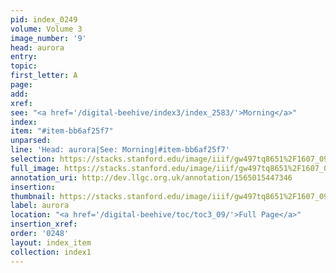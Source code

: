 ```yaml
---
pid: index_0249
volume: Volume 3
image_number: '9'
head: aurora
entry: 
topic: 
first_letter: A
page: 
add: 
xref: 
see: "<a href='/digital-beehive/index3/index_2583/'>Morning</a>"
index: 
item: "#item-bb6af25f7"
unparsed: 
line: 'Head: aurora|See: Morning|#item-bb6af25f7'
selection: https://stacks.stanford.edu/image/iiif/gw497tq8651%2F1607_0952/184,1433,599,154/full/0/default.jpg
full_image: https://stacks.stanford.edu/image/iiif/gw497tq8651%2F1607_0952/full/full/0/default.jpg
annotation_uri: http://dev.llgc.org.uk/annotation/1565015447346
insertion: 
thumbnail: https://stacks.stanford.edu/image/iiif/gw497tq8651%2F1607_0952/184,1433,599,154/150,/0/default.jpg
label: aurora
location: "<a href='/digital-beehive/toc/toc3_09/'>Full Page</a>"
insertion_xref: 
order: '0248'
layout: index_item
collection: index1
---
```

